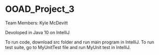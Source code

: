 # OOAD_Project_3

Team Members: 
Kyle McDevitt

Devoloped in Java 10 on IntelliJ

To run code, download src folder and run main program in IntelliJ.
To run test suite, go to MyUnitTest file and run MyUnit test in IntelliJ.
